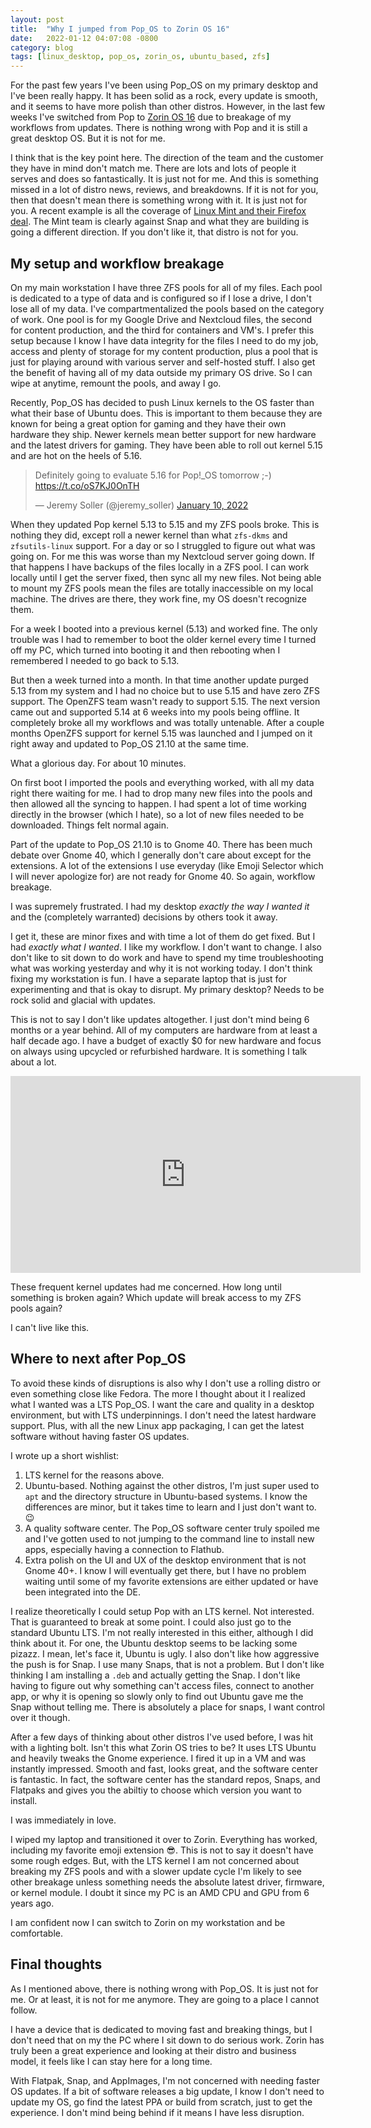 ```yaml
---
layout: post
title:  "Why I jumped from Pop_OS to Zorin OS 16"
date:   2022-01-12 04:07:08 -0800
category: blog
tags: [linux_desktop, pop_os, zorin_os, ubuntu_based, zfs]
---
```


For the past few years I've been using Pop_OS on my primary desktop and I've been really happy. It has been solid as a rock, every update is smooth, and it seems to have more polish than other distros. However, in the last few weeks I've switched from Pop to [Zorin OS 16](https://zorin.com/) due to breakage of my workflows from updates. There is nothing wrong with Pop and it is still a great desktop OS. But it is not for me. 

I think that is the key point here. The direction of the team and the customer they have in mind don't match me. There are lots and lots of people it serves and does so fantastically. It is just not for me. And this is something missed in a lot of distro news, reviews, and breakdowns. If it is not for you, then that doesn't mean there is something wrong with it. It is just not for you. A recent example is all the coverage of [Linux Mint and their Firefox deal](https://blog.linuxmint.com/?p=4244). The Mint team is clearly against Snap and what they are building is going a different direction. If you don't like it, that distro is not for you. 

## My setup and workflow breakage
On my main workstation I have three ZFS pools for all of my files. Each pool is dedicated to a type of data and is configured so if I lose a drive, I don't lose all of my data. I've compartmentalized the pools based on the category of work. One pool is for my Google Drive and Nextcloud files, the second for content production, and the third for containers and VM's. I prefer this setup because I know I have data integrity for the files I need to do my job, access and plenty of storage for my content production, plus a pool that is just for playing around with various server and self-hosted stuff.  I also get the benefit of having all of my data outside my primary OS drive. So I can wipe at anytime, remount the pools, and away I go. 

Recently, Pop_OS has decided to push Linux kernels to the OS faster than what their base of Ubuntu does. This is important to them because they are known for being a great option for gaming and they have their own hardware they ship. Newer kernels mean better support for new hardware and the latest drivers for gaming. They have been able to roll out kernel 5.15 and are hot on the heels of 5.16. 

<blockquote class="twitter-tweet"><p lang="en" dir="ltr">Definitely going to evaluate 5.16 for Pop!_OS tomorrow ;-) <a href="https://t.co/oS7KJ0OnTH">https://t.co/oS7KJ0OnTH</a></p>&mdash; Jeremy Soller (@jeremy_soller) <a href="https://twitter.com/jeremy_soller/status/1480330088868630529?ref_src=twsrc%5Etfw">January 10, 2022</a></blockquote> <script async src="https://platform.twitter.com/widgets.js" charset="utf-8"></script> 

When they updated Pop kernel 5.13 to 5.15 and my ZFS pools broke. This is nothing they did, except roll a newer kernel than what `zfs-dkms` and `zfsutils-linux` support. For a day or so I struggled to figure out what was going on. For me this was worse than my Nextcloud server going down. If that happens I have backups of the files locally in a ZFS pool. I can work locally until I get the server fixed, then sync all my new files. Not being able to mount my ZFS pools mean the files are totally inaccessible on my local machine. The drives are there, they work fine, my OS doesn't recognize them. 

For a week I booted into a previous kernel (5.13) and worked fine. The only trouble was I had to remember to boot the older kernel every time I turned off my PC, which turned into booting it and then rebooting when I remembered I needed to go back to 5.13. 

But then a week turned into a month. In that time another update purged 5.13 from my system and I had no choice but to use 5.15 and have zero ZFS support. The OpenZFS team wasn't ready to support 5.15. The next version came out and supported 5.14 at 6 weeks into my pools being offline. It completely broke all my workflows and was totally untenable. After a couple months OpenZFS support for kernel 5.15 was launched and I jumped on it right away and updated to Pop_OS 21.10 at the same time. 

What a glorious day. For about 10 minutes.

On first boot I imported the pools and everything worked, with all my data right there waiting for me. I had to drop many new files into the pools and then allowed all the syncing to happen. I had spent a lot of time working directly in the browser (which I hate), so a lot of new files needed to be downloaded. Things felt normal again. 

Part of the update to Pop_OS 21.10 is to Gnome 40. There has been much debate over Gnome 40, which I generally don't care about except for the extensions. A lot of the extensions I use everyday (like Emoji Selector which I will never apologize for) are not ready for Gnome 40. So again, workflow breakage. 

I was supremely frustrated. I had my desktop *exactly the way I wanted it* and the (completely warranted) decisions by others took it away. 

I get it, these are minor fixes and with time a lot of them do get fixed. But I had *exactly what I wanted*. I like my workflow. I don't want to change. I also don't like to sit down to do work and have to spend my time troubleshooting what was working yesterday and why it is not working today. I don't think fixing my workstation is fun. I have a separate laptop that is just for experimenting and that is okay to disrupt. My primary desktop? Needs to be rock solid and glacial with updates. 

This is not to say I don't like updates altogether. I just don't mind being 6 months or a year behind. All of my computers are hardware from at least a half decade ago. I have a budget of exactly $0 for new hardware and focus on always using upcycled or refurbished hardware. It is something I talk about a lot.

<iframe width="560" height="315" src="https://www.youtube.com/embed/gRUlyKbmO2s" title="YouTube video player" frameborder="0" allow="accelerometer; autoplay; clipboard-write; encrypted-media; gyroscope; picture-in-picture" allowfullscreen></iframe>

These frequent kernel updates had me concerned. How long until something is broken again? Which update will break access to my ZFS pools again? 

I can't live like this.

## Where to next after Pop_OS
To avoid these kinds of disruptions is also why I don't use a rolling distro or even something close like Fedora. The more I thought about it I realized what I wanted was a LTS Pop_OS. I want the care and quality in a desktop environment, but with LTS underpinnings. I don't need the latest hardware support. Plus, with all the new Linux app packaging, I can get the latest software without having faster OS updates. 

I wrote up a short wishlist:
1. LTS kernel for the reasons above. 
2. Ubuntu-based. Nothing against the other distros, I'm just super used to `apt` and the directory structure in Ubuntu-based systems. I know the differences are minor, but it takes time to learn and I just don't want to. 😉
3. A quality software center. The Pop_OS software center truly spoiled me and I've gotten used to not jumping to the command line to install new apps, especially having a connection to Flathub.
4. Extra polish on the UI and UX of the desktop environment that is not Gnome 40+. I know I will eventually get there, but I have no problem waiting until some of my favorite extensions are either updated or have been integrated into the DE.

I realize theoretically I could setup Pop with an LTS kernel. Not interested. That is guaranteed to break at some point. I could also just go to the standard Ubuntu LTS. I'm not really interested in this either, although I did think about it. For one, the Ubuntu desktop seems to be lacking some pizazz. I mean, let's face it, Ubuntu is ugly. I also don't like how aggressive the push is for Snap. I use many Snaps, that is not a problem. But I don't like thinking I am installing a `.deb` and actually getting the Snap. I don't like having to figure out why something can't access files, connect to another app, or why it is opening so slowly only to find out Ubuntu gave me the Snap without telling me. There is absolutely a place for snaps, I want control over it though.

After a few days of thinking about other distros I've used before, I was hit with a lighting bolt. Isn't this what Zorin OS tries to be? It uses LTS Ubuntu and heavily tweaks the Gnome experience. I fired it up in a VM and was instantly impressed. Smooth and fast, looks great, and the software center is fantastic. In fact, the software center has the standard repos, Snaps, and Flatpaks and gives you the abiltiy to choose which version you want to install. 

I was immediately in love. 

I wiped my laptop and transitioned it over to Zorin. Everything has worked, including my favorite emoji extension 😎. This is not to say it doesn't have some rough edges. But, with the LTS kernel I am not concerned about breaking my ZFS pools and with a slower update cycle I'm likely to see other breakage unless something needs the absolute latest driver, firmware, or kernel module. I doubt it since my PC is an AMD CPU and GPU from 6 years ago. 

I am confident now I can switch to Zorin on my workstation and be comfortable. 

## Final thoughts
As I mentioned above, there is nothing wrong with Pop_OS. It is just not for me. Or at least, it is not for me anymore. They are going to a place I cannot follow. 



I have a device that is dedicated to moving fast and breaking things, but I don't need that on my the PC where I sit down to do serious work. Zorin has truly been a great experience and looking at their distro and business model, it feels like I can stay here for a long time. 

With Flatpak, Snap, and AppImages, I'm not concerned with needing faster OS updates. If a bit of software releases a big update, I know I don't need to update my OS, go find the latest PPA or build from scratch, just to get the experience. I don't mind being behind if it means I have less disruption.   
